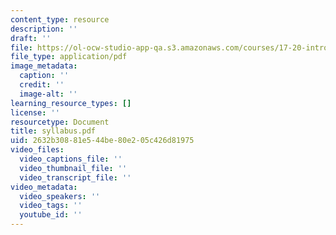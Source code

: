 ```yaml
---
content_type: resource
description: ''
draft: ''
file: https://ol-ocw-studio-app-qa.s3.amazonaws.com/courses/17-20-introduction-to-the-american-political-process-fall-2020/syllabus.pdf
file_type: application/pdf
image_metadata:
  caption: ''
  credit: ''
  image-alt: ''
learning_resource_types: []
license: ''
resourcetype: Document
title: syllabus.pdf
uid: 2632b308-81e5-44be-80e2-05c426d81975
video_files:
  video_captions_file: ''
  video_thumbnail_file: ''
  video_transcript_file: ''
video_metadata:
  video_speakers: ''
  video_tags: ''
  youtube_id: ''
---
```


